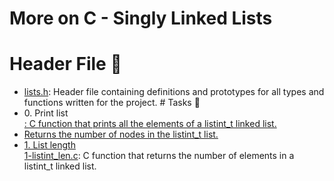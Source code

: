 # More on C - Singly Linked Lists
# Header File 📁
<ul>
<li>
<a href ="lists.h">lists.h</a>: Header file containing definitions and prototypes for all types and functions written for the project.
# Tasks 📃
<li>0. Print list</li>
<a href ="0-print_listint.c">: C function that prints all the elements of a listint_t linked list.
<li>Returns the number of nodes in the listint_t list.</li>

<li>1. List length</li>
<a href ="1-listint_len.c">1-listint_len.c</a>: C function that returns the number of elements in a listint_t linked list.